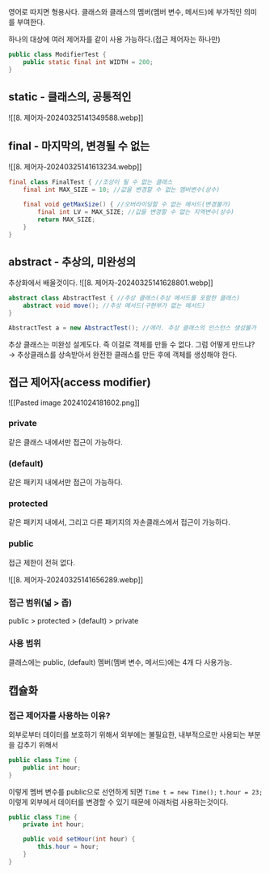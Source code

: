 영어로 따지면 형용사다.
클래스와 클래스의 멤버(멤버 변수, 메서드)에 부가적인 의미를 부여한다.

하나의 대상에 여러 제어자를 같이 사용 가능하다.(접근 제어자는 하나만)
```java
public class ModifierTest {
	public static final int WIDTH = 200;
}
```

## static - 클래스의, 공통적인
![[8. 제어자-20240325141349588.webp]]

## final - 마지막의, 변경될 수 없는
![[8. 제어자-20240325141613234.webp]]
```java
final class FinalTest { //조상이 될 수 없는 클래스
	final int MAX_SIZE = 10; //값을 변경할 수 없는 멤버변수(상수)

	final void getMaxSize() { //오버라이딩할 수 없는 메서드(변경불가)
		final int LV = MAX_SIZE; //값을 변경할 수 없는 지역변수(상수)
		return MAX_SIZE;
	}
}
```

## abstract - 추상의, 미완성의
추상화에서 배울것이다.
![[8. 제어자-20240325141628801.webp]]
```java
abstract class AbstractTest { //추상 클래스(추상 메서드를 포함한 클래스)
	abstract void move(); //추상 메서드(구현부가 없는 메서드)
}

AbstractTest a = new AbstractTest(); //에러. 추상 클래스의 인스턴스 생성불가
```

추상 클래스는 미완성 설계도다.
즉 이걸로 객체를 만들 수 없다.
그럼 어떻게 만드냐?
→ 추상클래스를 상속받아서 완전한 클래스를 만든 후에 객체를 생성해야 한다.

## 접근 제어자(access modifier)

![[Pasted image 20241024181602.png]]
### private
같은 클래스 내에서만 접근이 가능하다.
### (default)
같은 패키지 내에서만 접근이 가능하다.
### protected
같은 패키지 내에서, 그리고 다른 패키지의 자손클래스에서 접근이 가능하다.
### public
접근 제한이 전혀 없다.

![[8. 제어자-20240325141656289.webp]]
### 접근 범위(넓 > 좁)
public > protected > (default) > private

### 사용 범위
클래스에는 public, (default)
멤버(멤버 변수, 메서드)에는 4개 다 사용가능.

## 캡슐화
### 접근 제어자를 사용하는 이유?

외부로부터 데이터를 보호하기 위해서
외부에는 불필요한, 내부적으로만 사용되는 부분을 감추기 위해서

```java
public class Time {
	public int hour;
}
```
이렇게 멤버 변수를 public으로 선언하게 되면
`Time t = new Time();`
`t.hour = 23;`
이렇게 외부에서 데이터를 변경할 수 있기 때문에 아래처럼 사용하는것이다.
```java
public class Time {
	private int hour;

	public void setHour(int hour) {
		this.hour = hour;
	}
}
```